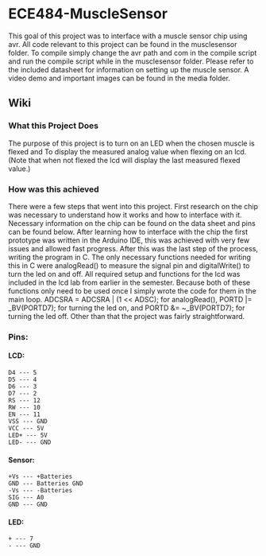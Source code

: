 # ECE484-MuscleSensor
This goal of this project was to interface with a muscle sensor chip using avr. All code relevant to this project can be found in the musclesensor folder. To compile simply change the avr path and com in the compile script and run the compile script while in the musclesensor folder. Please refer to the included datasheet for information on setting up the muscle sensor. A video demo and important images can be found in the media folder.  
## Wiki  
### What this Project Does  
The purpose of this project is to turn on an LED when the chosen muscle is flexed and To display the measured analog value when flexing on an lcd.(Note that when not flexed the lcd will display the last measured flexed value.)  
### How was this achieved  
There were a few steps that went into this project. First research on the chip was necessary to understand how it works and how to interface with it. Necessary information on the chip can be found on the data sheet and pins can be found below. After learning how to interface with the chip the first prototype was written in the Arduino IDE, this was achieved with very few issues and allowed fast progress. After this was the last step of the process, writing the program in C. The only necessary functions needed for writing this in C were analogRead() to measure the signal pin and digitalWrite() to turn the led on and off. All required setup and functions for the lcd was included in the lcd lab from earlier in the semester. Because both of these functions only need to be used once I simply wrote the code for them in the main loop. ADCSRA = ADCSRA | (1 << ADSC); for analogRead(), PORTD |= _BV(PORTD7); for turning the led on, and PORTD &= ~_BV(PORTD7); for turning the led off. Other than that the project was fairly straightforward.  

### Pins:  
  #### LCD:  
    D4 --- 5  
    D5 --- 4  
    D6 --- 3  
    D7 --- 2  
    RS --- 12  
    RW --- 10  
    EN --- 11  
    VSS --- GND  
    VCC --- 5V  
    LED+ --- 5V  
    LED- --- GND   
      
  #### Sensor:  
    +Vs --- +Batteries  
    GND --- Batteries GND  
    -Vs --- -Batteries  
    SIG --- A0  
    GND --- GND  

  #### LED:  
    + --- 7  
    - --- GND

